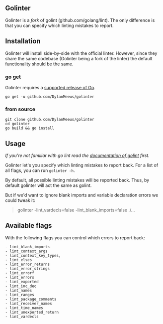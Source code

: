 ## Golinter

Golinter is a *fork* of golint (github.com/golang/lint). 
The only difference is that you can specify which linting mistakes to report.


## Installation

Golinter will install side-by-side with the official linter.
However, since they share the same codebase (Golinter being a fork of the linter) the default functionality
should be the same.

### go get
Golinter requires a
[supported release of Go](https://golang.org/doc/devel/release.html#policy).

    go get -u github.com/DylanMeeus/golinter

### from source

```
git clone github.com/DylanMeeus/golinter
cd golinter
go build && go install
```


## Usage

*If you're not familiar with go lint read the [documentation of
golint](https://github.com/golang/lint) first.*

Golinter let's you specify which linting mistakes to report back.
For a list of all flags, you can run `golinter -h`.

By default, all possible linting mistakes will be reported back. Thus, by default golinter will act
the same as golint.

But if we'd want to ignore blank imports and variable declaration errors we could tweak it:

> golinter -lint_vardecls=false -lint_blank_imports=false ./...


## Available flags

With the following flags you can control which errors to report back:

```
- lint_blank_imports
- lint_context_args
- lint_context_key_types,
- lint_elses
- lint_error_returns
- lint_error_strings
- lint_errorf
- lint_errors
- lint_exported
- lint_inc_dec
- lint_names
- lint_ranges
- lint_package_comments
- lint_receiver_names
- lint_time_names
- lint_unexported_return
- lint_vardecls
```

